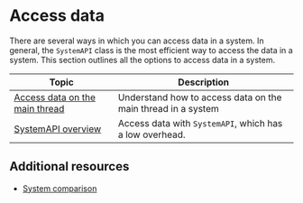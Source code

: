 # Access data

There are several ways in which you can access data in a system. In general, the `SystemAPI` class is the most efficient way to access the data in a system. This section outlines all the options to access data in a system.

|**Topic**|**Description**|
|---|---|
|[Access data on the main thread](systems-access-data-intro.md)|Understand how to access data on the main thread in a system|
|[SystemAPI overview](systems-systemapi.md)|Access data with `SystemAPI`, which has a low overhead.|

## Additional resources

* [System comparison](systems-comparison.md)